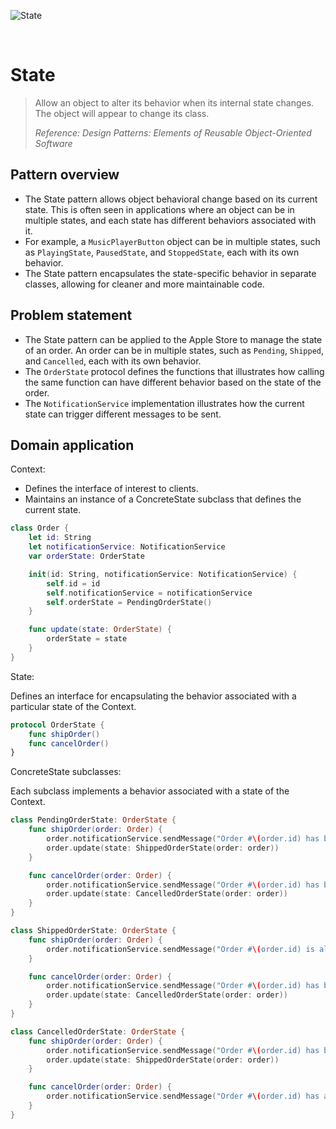 ![State](https://github.com/user-attachments/assets/ba018cdd-d8e8-43b9-a0d5-81ccd5c04f52)

<br />

# State

> Allow an object to alter its behavior when its internal state changes. The object will appear to change its class.
>
> _Reference: Design Patterns: Elements of Reusable Object-Oriented Software_

## Pattern overview

- The State pattern allows object behavioral change based on its current state. This is often seen in applications where an object can be in multiple states, and each state has different behaviors associated with it.
- For example, a `MusicPlayerButton` object can be in multiple states, such as `PlayingState`, `PausedState`, and `StoppedState`, each with its own behavior.
- The State pattern encapsulates the state-specific behavior in separate classes, allowing for cleaner and more maintainable code.

## Problem statement

- The State pattern can be applied to the Apple Store to manage the state of an order. An order can be in multiple states, such as `Pending`, `Shipped`, and `Cancelled`, each with its own behavior.
- The `OrderState` protocol defines the functions that illustrates how calling the same function can have different behavior based on the state of the order.
- The `NotificationService` implementation illustrates how the current state can trigger different messages to be sent.

## Domain application

Context:

- Defines the interface of interest to clients.
- Maintains an instance of a ConcreteState subclass that defines the current state.

```swift
class Order {
    let id: String
    let notificationService: NotificationService
    var orderState: OrderState

    init(id: String, notificationService: NotificationService) {
        self.id = id
        self.notificationService = notificationService
        self.orderState = PendingOrderState()
    }

    func update(state: OrderState) {
        orderState = state
    }
}
```

State:

Defines an interface for encapsulating the behavior associated with a particular state of the Context.

```swift
protocol OrderState {
    func shipOrder()
    func cancelOrder()
}
```

ConcreteState subclasses:

Each subclass implements a behavior associated with a state of the Context.

```swift
class PendingOrderState: OrderState {
    func shipOrder(order: Order) {
        order.notificationService.sendMessage("Order #\(order.id) has been shipped.")
        order.update(state: ShippedOrderState(order: order))
    }

    func cancelOrder(order: Order) {
        order.notificationService.sendMessage("Order #\(order.id) has been cancelled.")
        order.update(state: CancelledOrderState(order: order))
    }
}

class ShippedOrderState: OrderState {
    func shipOrder(order: Order) {
        order.notificationService.sendMessage("Order #\(order.id) is already on the way.")
    }

    func cancelOrder(order: Order) {
        order.notificationService.sendMessage("Order #\(order.id) has been cancelled, and will return to Apple.")
        order.update(state: CancelledOrderState(order: order))
    }
}

class CancelledOrderState: OrderState {
    func shipOrder(order: Order) {
        order.notificationService.sendMessage("Order #\(order.id) has been shipped.")
        order.update(state: ShippedOrderState(order: order))
    }

    func cancelOrder(order: Order) {
        order.notificationService.sendMessage("Order #\(order.id) has already been cancelled.")
    }
}
```
